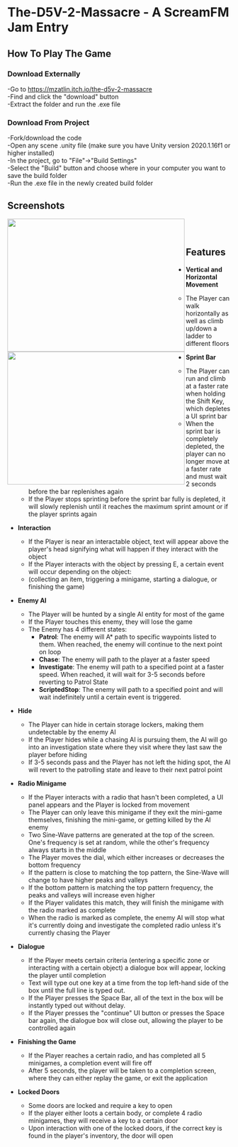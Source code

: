 # The-D5V-2-Massacre - A ScreamFM Jam Entry


## How To Play The Game

### Download Externally
-Go to https://mzatlin.itch.io/the-d5v-2-massacre <br />
-Find and click the "download" button <br />
-Extract the folder and run the .exe file <br />

### Download From Project
-Fork/download the code <br />
-Open any scene .unity file (make sure you have Unity version 2020.1.16f1 or higher installed) <br />
-In the project, go to "File"->"Build Settings" <br />
-Select the "Build" button and choose where in your computer you want to save the build folder <br />
-Run the .exe file in the newly created build folder <br />


## Screenshots

<img align="left" width="400" height="300" src="https://github.com/Mzatlin/The-D5V-2-Massacre/blob/main/GameScreenshots/1.png">
<img align="left" width="400" height="300" src="https://github.com/Mzatlin/The-D5V-2-Massacre/blob/main/GameScreenshots/2.png"><br />
<br />

## Features 
  * **Vertical and Horizontal Movement** <br />
    * The Player can walk horizontally as well as climb up/down a ladder to different floors <br />
  
  * **Sprint Bar** <br />
    * The Player can run and climb at a faster rate when holding the Shift Key, which depletes a UI sprint bar <br />
    * When the sprint bar is completely depleted, the player can no longer move at a faster rate and must wait 2 seconds before the bar replenishes again <br />
    * If the Player stops sprinting before the sprint bar fully is depleted, it will slowly replenish until it reaches the maximum sprint amount or if the player sprints again <br />
   
   * **Interaction** <br />
      * If the Player is near an interactable object, text will appear above the player's head signifying what will happen if they interact with the object <br />
      * If the Player interacts with the object by pressing E, a certain event will occur depending on the object: <br />
       * (collecting an item, triggering a minigame, starting a dialogue, or finishing the game) <br />
      
   * **Enemy AI** <br />
     * The Player will be hunted by a single AI entity for most of the game <br />
     * If the Player touches this enemy, they will lose the game <br />
     * The Enemy has 4 different states: <br />
          * **Patrol**: The enemy will A* path to specific waypoints listed to them. When reached, the enemy will continue to the next point on loop <br />
          * **Chase**: The enemy will path to the player at a faster speed <br />
          * **Investigate**: The enemy will path to a specified point at a faster speed. When reached, it will wait for 3-5 seconds before reverting to Patrol State <br />
          * **ScriptedStop**: The enemy will path to a specified point and will wait indefinitely until a certain event is triggered.  <br />
   
   * **Hide** <br />
      * The Player can hide in certain storage lockers, making them undetectable by the enemy AI <br />
      * If the Player hides while a chasing AI is pursuing them, the AI will go into an investigation state where they visit where they last saw the player before hiding <br />
      * If 3-5 seconds pass and the Player has not left the hiding spot, the AI will revert to the patrolling state and leave to their next patrol point <br />
   
   * **Radio Minigame** <br />
     * If the Player interacts with a radio that hasn't been completed, a UI panel appears and the Player is locked from movement <br />
     * The Player can only leave this minigame if they exit the mini-game themselves, finishing the mini-game, or getting killed by the AI enemy <br />
     * Two Sine-Wave patterns are generated at the top of the screen. One's frequency is set at random, while the other's frequency always starts in the middle <br />
     * The Player moves the dial, which either increases or decreases the bottom frequency <br />
     * If the pattern is close to matching the top pattern, the Sine-Wave will change to have higher peaks and valleys  <br />
     * If the bottom pattern is matching the top pattern frequency, the peaks and valleys will increase even higher <br />
     * If the Player validates this match, they will finish the minigame with the radio marked as complete <br />
     * When the radio is marked as complete, the enemy AI will stop what it's currently doing and investigate the completed radio unless it's currently chasing the Player <br />
    
   * **Dialogue** <br />
     * If the Player meets certain criteria (entering a specific zone or interacting with a certain object) a dialogue box will appear, locking the player until completion <br />
     * Text will type out one key at a time from the top left-hand side of the box until the full line is typed out. <br />
     * If the Player presses the Space Bar, all of the text in the box will be instantly typed out without delay. <br />
     * If the Player presses the "continue" UI button or presses the Space bar again, the dialogue box will close out, allowing the player to be controlled again <br />
    
   * **Finishing the Game** <br />
     * If the Player reaches a certain radio, and has completed all 5 minigames, a completion event will fire off <br />
     * After 5 seconds, the player will be taken to a completion screen, where they can either replay the game, or exit the application <br />
    
   * **Locked Doors** <br />
     * Some doors are locked and require a key to open <br />
     * If the player either loots a certain body, or complete 4 radio minigames, they will receive a key to a certain door <br />
     * Upon interaction with one of the locked doors, if the correct key is found in the player's inventory, the door will open <br />
   

